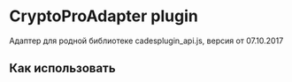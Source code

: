 # CryptoProAdapter plugin
Адаптер для родной библиотеке cadesplugin_api.js, версия от 07.10.2017

## Как использовать
<script type="text/javascript" src="cadesplugin_api.js"></script>
